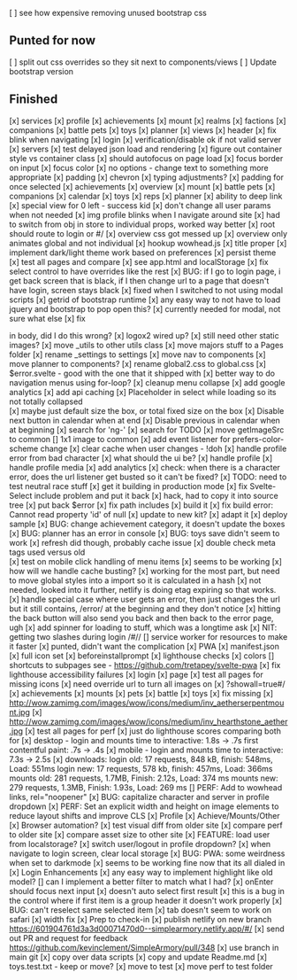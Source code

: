 [ ] see how expensive removing unused bootstrap css

## Punted for now #######
[ ] split out css overrides so they sit next to components/views
[ ] Update bootstrap version

## Finished #######
[x] services
  [x] profile
  [x] achievements
  [x] mount
  [x] realms
  [x] factions
  [x] companions
  [x] battle pets
  [x] toys
  [x] planner
[x] views
  [x] header
    [x] fix blink when navigating
  [x] login
    [x] verification/disable ok if not valid server
    [x] servers
      [x] test delayed json load and rendering
      [x] figure out container style vs container class
      [x] should autofocus on page load
      [x] focus border on input
      [x] focus color
      [x] no options - change text to something more appropriate
      [x] padding
      [x] chevron
      [x] typing adjustments?
      [x] padding for once selected
  [x] achievements
  [x] overview
  [x] mount
  [x] battle pets
  [x] companions
  [x] calendar
  [x] toys
  [x] reps
  [x] planner
    [x] ability to deep link
    [x] special view for 0 left - success kid
[x] don't change all user params when not needed
  [x] img profile blinks when I navigate around site
  [x] had to switch from obj in store to individual props, worked way better
[x] root should route to login or #/
[x] overview css got messed up
[x] overview only animates global and not individual
[x] hookup wowhead.js
[x] title proper
[x] implement dark/light theme work based on preferences
  [x] persist theme
  [x] test all pages and compare
  [x] see app.html and localStorage
  [x] fix select control to have overrides like the rest
[x] BUG: if I go to login page, i get back screen that is black, if I then
    change url to a page that doesn't have login, screen stays black
    [x] fixed when I switched to not using modal scripts
[x] getrid of bootstrap runtime
  [x] any easy way to not have to load jquery and bootstrap to pop open this?
  [x] currently needed for modal, not sure what else
[x] fix <main></main> in body, did I do this wrong?
[x] logox2 wired up?
[x] still need other static images?
[x] move _utils to other utils class
[x] move majors stuff to a Pages folder
[x] rename _settings to settings
[x] move nav to components
[x] move planner to components?
[x] rename global2.css to global.css
[x] $error.svelte - good with the one that it shipped with
[x] better way to do navigation menus using for-loop?
[x] cleanup menu collapse
[x] add google analytics
[x] add api caching
[x] Placeholder in select while loading so its not totally collapsed  
  [x] maybe just default size the box, or total fixed size on the box
[x] Disable next button in calendar when at end
[x] Disable previous in calendar when at beginning
[x] search for 'ng-'
[x] search for TODO
[x] move getImageSrc to common
[\] 1x1 image to common
[x] add event listener for prefers-color-scheme change
[x] clear cache when user changes - !doh
[x] handle profile error from bad character
  [x] what should the ui be?
  [x] handle profile
  [x] handle profile media
  [x] add analytics
[x] check: when there is a character error, does the url listener get busted so it can't be fixed?
[x] TODO: need to test neutral race stuff
[x] get it building in production mode
  [x] fix Svelte-Select include problem and put it back
    [x] hack, had to copy it into source tree
  [x] put back $error
  [x] fix path includes
  [x] build it
    [x] fix build error: Cannot read property 'id' of null
  [x] update to new kit?
  [x] adapt it
  [x] deploy sample
[x] BUG: change achievement category, it doesn't update the boxes
[x] BUG: planner has an error in console
[x] BUG: toys save didn't seem to work
  [x] refresh did though, probably cache issue
[x] double check meta tags used versus old  
[x] test on mobile click handling of menu items
  [x] seems to be working
[x] how will we handle cache busting?
  [x] working for the most part, but need to move global styles
      into a import so it is calculated in a hash
  [x] not needed, looked into it further, netlify is doing etag expiring
      so that works.  
[x] handle special case where user gets an error, then just changes the url
    but it still contains, /error/ at the beginning and they don't notice
[x] hitting the back button will also send you back and then back to the error page, ugh
[x] add spinner for loading to stuff, which was a longtime ask
[x] NIT: getting two slashes during login /#//
[\] service worker for resources to make it faster
  [x] punted, didn't want the complication
[x] PWA
  [x] manifest.json
  [x] full icon set
  [x] beforeinstallprompt
  [x] lighthouse checks
  [x] colors
  [\] shortcuts to subpages
  see - https://github.com/tretapey/svelte-pwa
[x] fix lighthouse accessibility failures 
  [x] login
  [x] page
[x] test all pages for missing icons
  [x] need override url to turn all images on
    [x] ?showall=true#/
  [x] achievements
  [x] mounts
  [x] pets
  [x] battle
  [x] toys
  [x] fix missing
    [x] http://wow.zamimg.com/images/wow/icons/medium/inv_aetherserpentmount.jpg
    [x] http://wow.zamimg.com/images/wow/icons/medium/inv_hearthstone_aether.jpg
[x] test all pages for perf
  [x] just do lighthouse scores comparing both for 
    [x] desktop - login and mounts
      time to interactive: 1.8s -> .7s
      first contentful paint: .7s -> .4s
    [x] mobile - login and mounts
      time to interactive: 7.3s -> 2.5s
  [x] downloads:
    login old: 17 requests, 848 kB, finish: 548ms, Load: 551ms
    login new: 17 requests, 578 kb, finish: 457ms, Load: 366ms
    mounts old: 281 requests, 1.7MB, Finish: 2.12s, Load: 374 ms
    mounts new: 279 requests, 1.3MB, Finish: 1.93s, Load: 269 ms
[\] PERF: Add to wowhead links, rel="noopener"
[x] BUG: capitalize character and server in profile dropdown
[x] PERF: Set an explicit width and height on image elements to reduce layout shifts and improve CLS
  [x] Profile
  [x] Achieve/Mounts/Other
[x] Browser automation?
    [x] test visual diff from older site
    [x] compare perf to older site
    [x] compare asset size to other site
[x] FEATURE: load user from localstorage?
  [x] switch user/logout in profile dropdown?
  [x] when navigate to login screen, clear local storage
[x] BUG: PWA: some weirdness when set to darkmode
  [x] seems to be working fine now that its all dialed in
[x] Login Enhancements
  [x] any easy way to implement highlight like old model?
  [\] can I implement a better filter to match what I had?
  [x] onEnter should focus next input
  [x] doesn't auto select first result
    [x] this is a bug in the control where if first item is a group header it doesn't work properly
  [x] BUG: can't reselect same selected item
  [x] tab doesn't seem to work on safari
  [x] width fix
[x] Prep to check-in
  [x] publish netlify on new branch
    https://601904761d3a3d00071470d0--simplearmory.netlify.app/#/
  [x] send out PR and request for feedback
    https://github.com/kevinclement/SimpleArmory/pull/348
  [x] use branch in main git
  [x] copy over data scripts
  [x] copy and update Readme.md
  [x] toys.test.txt - keep or move?
    [x] move to test
  [x] move perf to test folder
